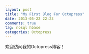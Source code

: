 ```yaml
---
layout: post
title: "My First Blog For Octopress"
date: 2013-05-22 22:23
comments: true
tag: nosql hbase
categories: Octopress
---
```


欢迎访问我的Octopress博客！


